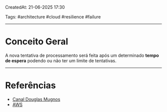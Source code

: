CreatedAt: 21-06-2025 17:30

Tags: #architecture #cloud #resilience #failure 

---
# Conceito Geral
A nova tentativa de processamento será feita após um determinado **tempo de espera** podendo ou não ter um limite de tentativas.

---
# Referências
- [Canal Douglas Mugnos](https://youtu.be/r0_hIk_tWq0?si=FxIukgPpjYstqgcZ)
- [AWS](https://aws.amazon.com/pt/builders-library/timeouts-retries-and-backoff-with-jitter/)
